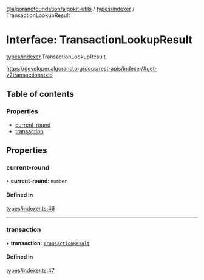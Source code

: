 [@algorandfoundation/algokit-utils](../README.md) / [types/indexer](../modules/types_indexer.md) / TransactionLookupResult

# Interface: TransactionLookupResult

[types/indexer](../modules/types_indexer.md).TransactionLookupResult

https://developer.algorand.org/docs/rest-apis/indexer/#get-v2transactionstxid

## Table of contents

### Properties

- [current-round](types_indexer.TransactionLookupResult.md#current-round)
- [transaction](types_indexer.TransactionLookupResult.md#transaction)

## Properties

### current-round

• **current-round**: `number`

#### Defined in

[types/indexer.ts:46](https://github.com/algorandfoundation/algokit-utils-ts/blob/600c806/src/types/indexer.ts#L46)

___

### transaction

• **transaction**: [`TransactionResult`](types_indexer.TransactionResult.md)

#### Defined in

[types/indexer.ts:47](https://github.com/algorandfoundation/algokit-utils-ts/blob/600c806/src/types/indexer.ts#L47)
